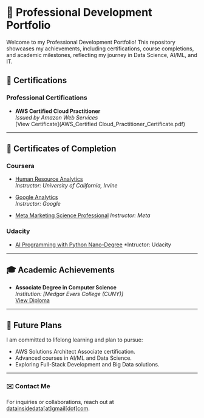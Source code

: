 # 🌟 Professional Development Portfolio

Welcome to my Professional Development Portfolio! This repository showcases my achievements, including certifications, course completions, and academic milestones, reflecting my journey in Data Science, AI/ML, and IT.

## 📜 Certifications
### Professional Certifications
- **AWS Certified Cloud Practitioner**  
  *Issued by Amazon Web Services*  
  [View Certificate](AWS_Certified Cloud_Practitioner_Certificate.pdf)

---

## 📄 Certificates of Completion
### Coursera
- [Human Resource Analytics](courses/Coursera/Human_Resources_Analytics/Human_Resources_Analytics_Certificate.pdf)  
  *Instructor: University of California, Irvine*

- [Google Analytics](courses/Coursera/Google/Exploring_Data_Transformation_with_Google_Cloud_Certificate.pdf)  
  *Instructor: Google*

- [Meta Marketing Science Professional](courses/Coursera/Meta/Meta_Marketing_Analytics_Foundations_Certificate.pdf) 
  *Instructor: Meta*  
  
### Udacity
- [AI Programming with Python Nano-Degree](Courses/Udacity/AWS-AI-ML_Classification_Project.jpg) 
  *Intructor: Udacity 

---

## 🎓 Academic Achievements
- **Associate Degree in Computer Science**  
  *Institution: [Medgar Evers College (CUNY)]*  
  [View Diploma](Academic/Associate_Computer_Science.pdf)

---

## 🌱 Future Plans
I am committed to lifelong learning and plan to pursue:
- AWS Solutions Architect Associate certification.
- Advanced courses in AI/ML and Data Science.
- Exploring Full-Stack Development and Big Data solutions.

---

### ✉️ Contact Me
For inquiries or collaborations, reach out at [datainsidedata[at]gmail[dot]com](mailto:datainsidedata@gmail.com). 
